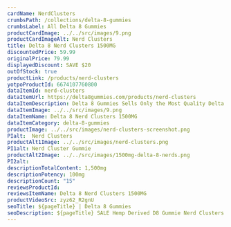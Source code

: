 ```yaml
---
cardName: NerdClusters
crumbsPath: /collections/delta-8-gummies
crumbsLabel: All Delta 8 Gummies
productCardImage: ../../src/images/9.png
productCardImageAlt: Nerd Clusters
title: Delta 8 Nerd Clusters 1500MG
discountedPrice: 59.99
originalPrice: 79.99
displayedDiscount: SAVE $20
outOfStock: true
productLink: /products/nerd-clusters
yotpoProductId: 6674107760800
dataItemId: nerd-clusters
dataItemUrl: https://delta8gummies.com/products/nerd-clusters
dataItemDescription: Delta 8 Gummies Sells Only the Most Quality Delta 8 THC Nerds Clusters Fully Formulated from Hemp. These products are 2018 Federal Farm Bill Legal.
dataItemImage: ../../src/images/9.png
dataItemName: Delta 8 Nerd Clusters 1500MG
dataItemCategory: delta-8-gummies
productImage: ../../src/images/nerd-clusters-screenshot.png
PIalt:  Nerd Clusters
productAlt1Image: ../../src/images/nerd-clusters.png
PI1alt: Nerd Cluster Gummie
productAlt2Image: ../../src/images/1500mg-delta-8-nerds.png
PI2alt: 
descriptionTotalContent: 1,500mg
descriptionPotency: 100mg
descriptionCount: "15"
reviewsProductId: 
reviewsItemName: Delta 8 Nerd Clusters 1500MG
productVideoSrc: zyz62_R2gnU
seoTitle: ${pageTitle} | Delta 8 Gummies
seoDescription: ${pageTitle} SALE Hemp Derived D8 Gummie Nerd Clusters each. D8 CBD Edibles 2018 Fedral Farm Bill legal. Consume Delta 8 thc nerds rope Responsibly. 
---
```

